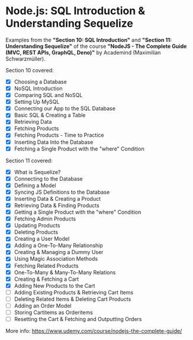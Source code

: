 # Node.js: SQL Introduction & Understanding Sequelize

Examples from the **"Section 10: SQL Introduction"** and **"Section 11: Understanding Sequelize"** of the course **"NodeJS - The Complete Guide (MVC, REST APIs, GraphQL, Deno)"** by Academind (Maximilian Schwarzmüller).

Section 10 covered:

- [x] Choosing a Database
- [x] NoSQL Introduction
- [x] Comparing SQL and NoSQL
- [x] Setting Up MySQL
- [x] Connecting our App to the SQL Database
- [x] Basic SQL & Creating a Table
- [x] Retrieving Data
- [x] Fetching Products
- [x] Fetching Products - Time to Practice
- [x] Inserting Data Into the Database
- [x] Fetching a Single Product with the "where" Condition

Section 11 covered:

- [x] What is Sequelize?
- [x] Connecting to the Database
- [x] Defining a Model
- [x] Syncing JS Definitions to the Database
- [x] Inserting Data & Creating a Product
- [x] Retrieving Data & Finding Products
- [x] Getting a Single Product with the "where" Condition
- [x] Fetching Admin Products
- [x] Updating Products
- [x] Deleting Products
- [x] Creating a User Model
- [x] Adding a One-To-Many Relationship
- [x] Creating & Managing a Dummy User
- [x] Using Magic Association Methods
- [x] Fetching Related Products
- [x] One-To-Many & Many-To-Many Relations
- [x] Creating & Fetching a Cart
- [x] Adding New Products to the Cart
- [ ] Adding Existing Products & Retrieving Cart Items
- [ ] Deleting Related Items & Deleting Cart Products
- [ ] Adding an Order Model
- [ ] Storing Cartitems as Orderitems
- [ ] Resetting the Cart & Fetching and Outputting Orders

More info: https://www.udemy.com/course/nodejs-the-complete-guide/
